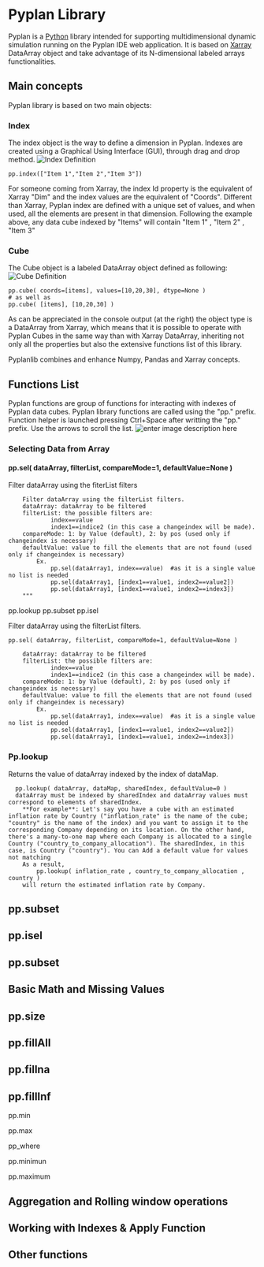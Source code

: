
# **Pyplan Library**

Pyplan is a [Python](https://www.python.org/) library intended for supporting multidimensional dynamic simulation running on the Pyplan IDE web application. It is based on [Xarray](http://xarray.pydata.org/) DataArray object and take advantage of its N-dimensional labeled arrays functionalities.

## Main concepts
Pyplan library is based on two main objects:

### Index
The index object is the way to define a dimension in Pyplan. Indexes are created using a Graphical Using Interface (GUI), through drag and drop method.
![Index Definition](http://img.pyplan.org/Pyplan_library_index_definition.png)

    pp.index(["Item 1","Item 2","Item 3"])

For someone coming from Xarray, the index Id property is the equivalent of Xarray "Dim" and the index values are the equivalent of "Coords".
Different than Xarray, Pyplan index are defined with a unique set of values, and when used, all the elements are present in that dimension.
Following the example above, any data cube indexed by "Items" will contain "Item 1" , "Item 2" , "Item 3"

### Cube
The Cube object is a labeled DataArray object defined as following:
![Cube Definition](http://img.pyplan.org/Pyplan_library_cube_definition.png)

    pp.cube( coords=[items], values=[10,20,30], dtype=None )
    # as well as
    pp.cube( [items], [10,20,30] )
As can be appreciated in the console output (at the right) the object type is a DataArray from Xarray, which means that it is possible to operate with Pyplan Cubes in the same way than with Xarray DataArray, inheriting not only all the properties but also the extensive functions list of this library.

Pyplanlib combines and enhance Numpy, Pandas and Xarray concepts.
## Functions List
Pyplan functions are group of functions for interacting with indexes of Pyplan data cubes. Pyplan library functions are called using the "pp." prefix. 
Function helper is launched pressing Ctrl+Space after writting the "pp." prefix. Use the arrows to scroll the list.
![enter image description here](http://img.pyplan.org/Pyplan_library_pp.png)
### Selecting Data from Array
#### pp.sel( dataArray, filterList, compareMode=1, defaultValue=None )

Filter dataArray using the fiterList filters

        Filter dataArray using the filterList filters. 
        dataArray: dataArray to be filtered
        filterList: the possible filters are:
                index==value
                index1==indice2 (in this case a changeindex will be made).
        compareMode: 1: by Value (default), 2: by pos (used only if changeindex is necessary)
        defaultValue: value to fill the elements that are not found (used only if changeindex is necessary) 
            Ex.
                pp.sel(dataArray1, index==value)  #as it is a single value no list is needed
                pp.sel(dataArray1, [index1==value1, index2==value2])
                pp.sel(dataArray1, [index1==value1, index2==index3])
        """

pp.lookup
pp.subset
pp.isel

Filter dataArray using the filterList filters. 
    

    pp.sel( dataArray, filterList, compareMode=1, defaultValue=None )
            
        dataArray: dataArray to be filtered
        filterList: the possible filters are:
                index==value
                index1==indice2 (in this case a changeindex will be made).
        compareMode: 1: by Value (default), 2: by pos (used only if changeindex is necessary)
        defaultValue: value to fill the elements that are not found (used only if changeindex is necessary) 
            Ex.
                pp.sel(dataArray1, index==value)  #as it is a single value no list is needed
                pp.sel(dataArray1, [index1==value1, index2==value2])
                pp.sel(dataArray1, [index1==value1, index2==index3])

### Pp.lookup
Returns the value of dataArray indexed by the index of dataMap.
  
      pp.lookup( dataArray, dataMap, sharedIndex, defaultValue=0 )
      dataArray must be indexed by sharedIndex and dataArray values must correspond to elements of sharedIndex.
        **For example**: Let's say you have a cube with an estimated inflation rate by Country ("inflation_rate" is the name of the cube; "country" is the name of the index) and you want to assign it to the corresponding Company depending on its location. On the other hand, there's a many-to-one map where each Company is allocated to a single Country ("country_to_company_allocation"). The sharedIndex, in this case, is Country ("country"). You can Add a default value for values not matching
        As a result, 
            pp.lookup( inflation_rate , country_to_company_allocation , country )
        will return the estimated inflation rate by Company.
 ## pp.subset

## pp.isel 
## pp.subset
## Basic Math and Missing Values
## pp.size

## pp.fillAll

## pp.fillna

## pp.fillInf

pp.min

pp.max

pp_where

pp.minimun

pp.maximum
## Aggregation and Rolling window operations

## Working with Indexes & Apply Function

## Other functions
  
<!--stackedit_data:
eyJoaXN0b3J5IjpbOTM2MzU4MTE5LC0yNDc4NDU5NDYsLTE1OT
QyNTQ0ODksOTA4NzUyMjcwLC00MzQ5NjgwMjQsLTEzMTcwNjE3
MzEsLTE4MzQ3MjIyODgsOTcyOTcxOTk2LC0yMTM1NzIyNjg4LD
ExMTg3NDkwNjYsNDk0Mjg1NDU5LDExNjI4MzgyOTQsLTEwMDc0
OTIzNzgsLTQwNjczNTIzOCwxNjcxMTk2NTA2LDEwMDE5NDI4MT
QsLTQ0NTcwNjAzMCwtNzYxODI2MzM1LC0xOTY4NjY1MzMyLDE2
ODAwMDI5NjNdfQ==
-->